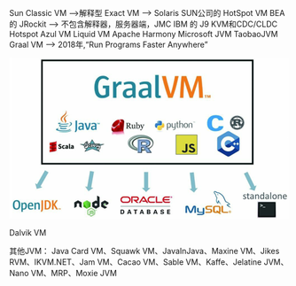 Sun Classic VM  -->解释型
Exact VM   --> Solaris
SUN公司的 HotSpot VM
BEA 的 JRockit  --> 不包含解释器，服务器端，JMC
IBM 的 J9
KVM和CDC/CLDC Hotspot
Azul VM
Liquid VM
Apache Harmony
Microsoft JVM
TaobaoJVM
 Graal VM --> 2018年,“Run Programs Faster Anywhere”

![image-20240103112008492](image/image-20240103112008492.png)

Dalvik VM

其他JVM：
 Java Card VM、Squawk VM、JavaInJava、Maxine VM、Jikes RVM、IKVM.NET、Jam VM、Cacao VM、Sable VM、Kaffe、Jelatine JVM、Nano VM、MRP、Moxie JVM